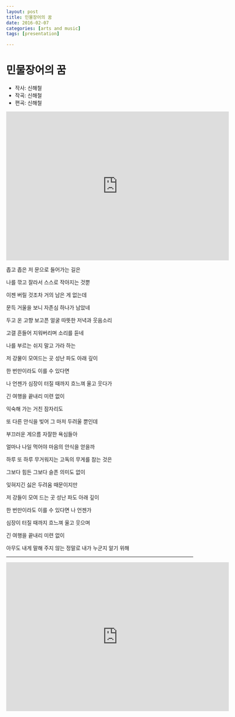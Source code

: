 ```yaml
---
layout: post
title: 민물장어의 꿈 
date: 2016-02-07
categories: [arts and music]
tags: [presentation]

---
```



# 민물장어의 꿈

* 작사: 신해철 
* 작곡: 신해철 
* 편곡: 신해철 

<iframe width="600" height="400" src="https://www.youtube.com/embed/JemnKSHwCzU" frameborder="0" allowfullscreen></iframe>



좁고 좁은 저 문으로 들어가는 길은  

나를 깎고 잘라서 스스로 작아지는 것뿐  

이젠 버릴 것조차 거의 남은 게 없는데

문득 거울을 보니 자존심 하나가 남았네

두고 온 고향 보고픈 얼굴 따뜻한 저녁과 웃음소리

고갤 흔들어 지워버리며 소리를 듣네

나를 부르는 쉬지 말고 가라 하는

저 강물이 모여드는 곳 성난 파도 아래 깊이

한 번만이라도 이를 수 있다면

나 언젠가 심장이 터질 때까지 흐느껴 울고 웃다가

긴 여행을 끝내리 미련 없이


익숙해 가는 거친 잠자리도

또 다른 안식을 빚어 그 마저 두려울 뿐인데

부끄러운 게으름 자잘한 욕심들아

얼마나 나일 먹어야 마음의 안식을 얻을까


하루 또 하루 무거워지는 고독의 무게를 참는 것은

그보다 힘든 그보다 슬픈 의미도 없이

잊혀지긴 싫은 두려움 때문이지만

저 강들이 모여 드는 곳 성난 파도 아래 깊이

한 번만이라도 이를 수 있다면 나 언젠가

심장이 터질 때까지 흐느껴 울고 웃으며

긴 여행을 끝내리 미련 없이

아무도 내게 말해 주지 않는 정말로 내가 누군지 알기 위해

---

<iframe width="600" height="400" src="https://www.youtube.com/embed/zzPP-FDPuk4" frameborder="0" allowfullscreen></iframe>

